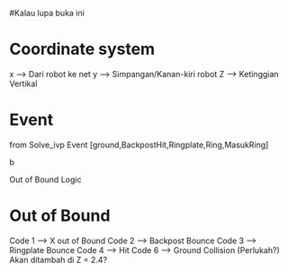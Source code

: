 #Kalau lupa buka ini

# Coordinate system 
x --> Dari robot ke net
y --> Simpangan/Kanan-kiri robot
Z --> Ketinggian Vertikal


# Event
from Solve_ivp
Event [ground,BackpostHit,Ringplate,Ring,MasukRing]

 


b

Out of Bound Logic
# Out of Bound
Code 1 --> X out of Bound
Code 2 --> Backpost Bounce
Code 3 --> Ringplate Bounce
Code 4 --> Hit
Code 6 --> Ground Collision (Perlukah?) Akan ditambah di Z = 2.4?